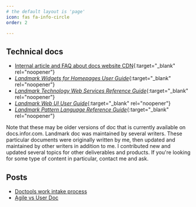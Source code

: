 ```yaml
---
# the default layout is 'page'
icon: fas fa-info-circle
order: 2

---
```

<!--![big dipper and north star](/assets/img/northstar.jpg)-->

## Technical docs
* [Internal article and FAQ about docs website CDN](/assets/files/about_docs_cdn_content_caching.pdf){:target="_blank" rel="noopener"}
* [_Landmark Widgets for Homepages User Guide_](/assets/files/lmrk_2023.x_lmrklpdug__en-us.pdf){:target="_blank" rel="noopener"}
* [_Landmark Technology Web Services Reference Guide_](/assets/files/lmrk_2023.x_lmrkwsrg__en-us.pdf){:target="_blank" rel="noopener"}
* [_Landmark Web UI User Guide_](/assets/files/lmrk_2023.x_lmrkwuiug__en-us.pdf){:target="_blank" rel="noopener"}
* [_Landmark Pattern Language Reference Guide_](https://docs.infor.com/lmrk/2023.x/en-us/lmrkolh/default.html?helpcontent=lmrklpltg/llv1551996097205.html){:target="_blank" rel="noopener"}

Note that these may be older versions of doc that is currently available on docs.infor.com. Landmark doc was maintained by several writers. These particular documents were originally written by me, then updated and maintained by other writers in addition to me. I contributed new and updated several topics for other deliverables and products. If you're looking for some type of content in particular, contact me and ask.

## Posts
* [Doctools work intake process](/posts/work-intake/)
* [Agile vs User Doc](/posts/agile-vs-user-doc/)




<!--_Big dipper and north star, detail from photo by [John Fowler](https://unsplash.com/@wildhoney) on [Unsplash](https://unsplash.com/photos/9qgKQewttVs){:target="_blank" rel="noopener"}_-->